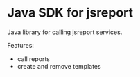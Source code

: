 # Java SDK for jsreport
 
Java library for calling jsreport services. 

Features:
* call reports
* create and remove templates


 
